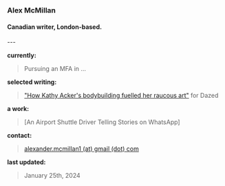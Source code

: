 ### Alex McMillan
#### Canadian writer, London-based. <br/>

--- <br/>

**currently:** <br/>
> Pursuing an MFA in ... <br/>

**selected writing:** <br/>
> ["How Kathy Acker's bodybuilding fuelled her raucous art"](https://www.dazeddigital.com/beauty/article/60601/1/kathy-acker-bodybuilding-fuelled-her-raucous-art-eileen-myles-poet-writer 'Dazed Article') for Dazed <br/>

**a work:** <br/>
> [An Airport Shuttle Driver Telling Stories on WhatsApp]

**contact:** <br/>
> [alexander.mcmillan1 (at) gmail (dot) com](alexander.mcmillan1@gmail.com)

**last updated:** <br/>
> January 25th, 2024
